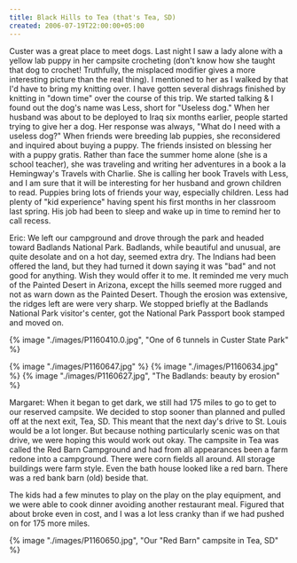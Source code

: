 ```yaml
---
title: Black Hills to Tea (that's Tea, SD)
created: 2006-07-19T22:00:00+05:00
---
```


Custer was a great place to meet dogs. Last night I saw a lady alone with a yellow lab puppy in her campsite crocheting (don't know how she taught that dog to crochet! Truthfully, the misplaced modifier gives a more interesting picture than the real thing). I mentioned to her as I walked by that I'd have to bring my knitting over. I have gotten several dishrags finished by knitting in "down time" over the course of this trip. We started talking & I found out the dog's name was Less, short for "Useless dog." When her husband was about to be deployed to Iraq six months earlier, people started trying to give her a dog. Her response was always, "What do I need with a useless dog?" When friends were breeding lab puppies, she reconsidered and inquired about buying a puppy. The friends insisted on blessing her with a puppy gratis. Rather than face the summer home alone (she is a school teacher), she was traveling and writing her adventures in a book a la Hemingway's Travels with Charlie. She is calling her book Travels with Less, and I am sure that it will be interesting for her husband and grown children to read. Puppies bring lots of friends your way, especially children. Less had plenty of "kid experience" having spent his first months in her classroom last spring. His job had been to sleep and wake up in time to remind her to call recess.

Eric: We left our campground and drove through the park and headed toward Badlands National Park. Badlands, while beautiful and unusual, are quite desolate and on a hot day, seemed extra dry. The Indians had been offered the land, but they had turned it down saying it was "bad" and not good for anything. Wish they would offer it to me. It reminded me very much of the Painted Desert in Arizona, except the hills seemed more rugged and not as warn down as the Painted Desert. Though the erosion was extensive, the ridges left are were very sharp. We stopped briefly at the Badlands National Park visitor's center, got the National Park Passport book stamped and moved on.

{% image "./images/P1160410.0.jpg", "One of 6 tunnels in Custer State Park" %}

{% image "./images/P1160647.jpg" %}
{% image "./images/P1160634.jpg" %}
{% image "./images/P1160627.jpg", "The Badlands: beauty by erosion" %}

Margaret: When it began to get dark, we still had 175 miles to go to get to our reserved campsite. We decided to stop sooner than planned and pulled off at the next exit, Tea, SD. This meant that the next day's drive to St. Louis would be a lot longer. But because nothing particularly scenic was on that drive, we were hoping this would work out okay. The campsite in Tea was called the Red Barn Campground and had from all appearances been a farm redone into a campground. There were corn fields all around. All storage buildings were farm style. Even the bath house looked like a red barn. There was a red bank barn (old) beside that.

The kids had a few minutes to play on the play on the play equipment, and we were able to cook dinner avoiding another restaurant meal. Figured that about broke even in cost, and I was a lot less cranky than if we had pushed on for 175 more miles.

{% image "./images/P1160650.jpg", "Our \"Red Barn\" campsite in Tea, SD" %}
